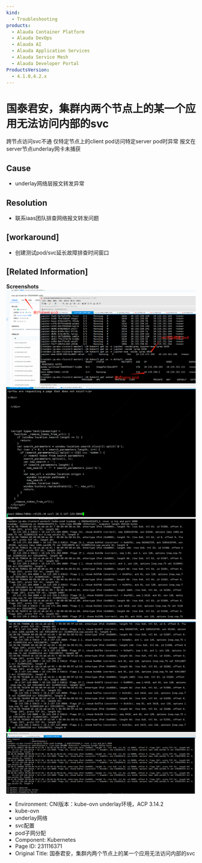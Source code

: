 ```yaml
---
kind:
  - Troubleshooting
products:
  - Alauda Container Platform
  - Alauda DevOps
  - Alauda AI
  - Alauda Application Services
  - Alauda Service Mesh
  - Alauda Developer Portal
ProductsVersion:
  - 4.1.0,4.2.x
---
```

<!-- A type of document that involves encountering a fault, diagnosing it, performing root cause analysis, and providing solutions. -->

# 国泰君安，集群内两个节点上的某一个应用无法访问内部的svc

跨节点访问svc不通 仅特定节点上的client pod访问特定server pod时异常 报文在server节点underlay网卡未捕获

## Cause
- underlay网络层报文转发异常

## Resolution
- 联系iaas团队排查网络报文转发问题

## [workaround]
- 创建测试pod/svc延长故障排查时间窗口

## [Related Information]
**Screenshots**
![](assets/guo-tai-jun-an-ji-qun-nei-liang-ge-jie-dian-shang-de-mou-yi-ge-ying-yong-wu-fa-f/image-2024-9-5_15-48-19.png)
![](assets/guo-tai-jun-an-ji-qun-nei-liang-ge-jie-dian-shang-de-mou-yi-ge-ying-yong-wu-fa-f/image-2024-9-5_15-57-5.png)
![](assets/guo-tai-jun-an-ji-qun-nei-liang-ge-jie-dian-shang-de-mou-yi-ge-ying-yong-wu-fa-f/image-2024-9-5_15-57-31.png)
![](assets/guo-tai-jun-an-ji-qun-nei-liang-ge-jie-dian-shang-de-mou-yi-ge-ying-yong-wu-fa-f/image-2024-9-5_15-58-5.png)
![](assets/guo-tai-jun-an-ji-qun-nei-liang-ge-jie-dian-shang-de-mou-yi-ge-ying-yong-wu-fa-f/image-2024-9-5_15-58-44.png)
- Environment: CNI版本：kube-ovn underlay环境，ACP 3.14.2
- kube-ovn
- underlay网络
- svc配置
- pod子网分配
- Component: Kubernetes
- Page ID: 231116371
- Original Title: 国泰君安，集群内两个节点上的某一个应用无法访问内部的svc
